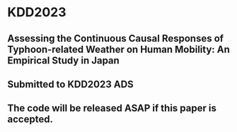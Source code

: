 # KDD2023
## Assessing the Continuous Causal Responses of Typhoon-related Weather on Human Mobility: An Empirical Study in Japan

## Submitted to KDD2023 ADS
## The code will be released ASAP if this paper is accepted.
